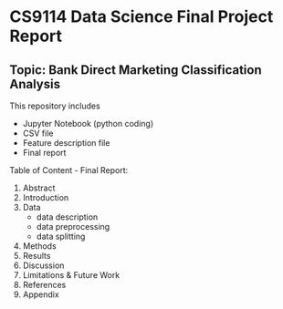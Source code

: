 # CS9114 Data Science Final Project Report 
## Topic: Bank Direct Marketing Classification Analysis

This repository includes 
- Jupyter Notebook (python coding)
- CSV file
- Feature description file
- Final report

Table of Content - Final Report:
1. Abstract
2. Introduction
3. Data
    - data description
    - data preprocessing
    - data splitting
4. Methods
5. Results
6. Discussion
7. Limitations & Future Work
8. References
9. Appendix
